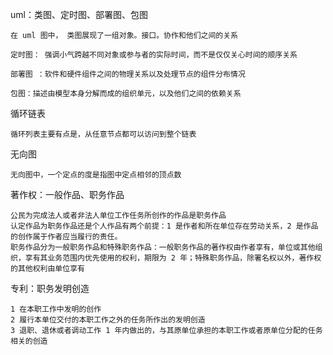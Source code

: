uml：类图、定时图、部署图、包图

```
在 uml 图中， 类图展现了一组对象。接口。协作和他们之间的关系

定时图： 强调小气跨越不同对象或参与者的实际时间，而不是仅仅关心时间的顺序关系

部署图 ：软件和硬件组件之间的物理关系以及处理节点的组件分布情况

包图：描述由模型本身分解而成的组织单元，以及他们之间的依赖关系
```

循环链表

```
循环列表主要有点是，从任意节点都可以访问到整个链表
```

无向图

```
无向图中，一个定点的度是指图中定点相邻的顶点数
```

著作权：一般作品、职务作品

```
公民为完成法人或者非法人单位工作任务所创作的作品是职务作品
认定作品为职务作品还是个人作品有两个前提：1 是作者和所在单位存在劳动关系，2 是作品的创作属于作者应当履行的责任。
职务作品分为一般职务作品和特殊职务作品：一般职务作品的著作权由作者享有，单位或其他组织，享有其业务范围内优先使用的权利，期限为 2 年；特殊职务作品，除署名权以外，著作权的其他权利由单位享有
```

专利：职务发明创造

```
1 在本职工作中发明的创作
2 履行本单位交付的本职工作之外的任务所作出的发明创造
3 退职、退休或者调动工作 1 年内做出的，与其原单位承担的本职工作或者原单位分配的任务相关的创造
```

